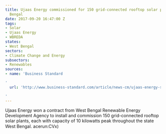 ```yaml
---
title: Ujaas Energy commissioned for 150 grid-connected rooftop solar plants in West
  Bengal
date: 2017-09-20 16:47:00 Z
tags:
- Solar
- Ujaas Energy
- WBREDA
states:
- West Bengal
sectors:
- Climate Change and Energy
subsectors:
- Renewables
sources:
- name: 'Business Standard

'
  url: 'http://www.business-standard.com/article/news-cm/ujaas-energy-secured-contract-for-rooftop-solar-pv-power-plants-117091401506_1.html

'
---
```


Ujaas Energy won a contract from West Bengal Renewable Energy Development Agency to install and commission 150 grid-connected rooftop solar plants, each with capacity of 10 kilowatts peak throughout the state West Bengal. acerun:CVx)
